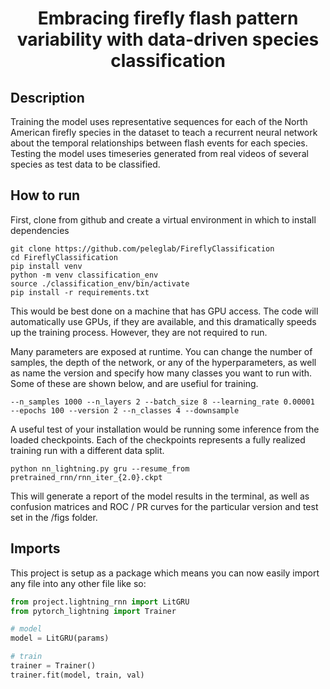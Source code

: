 

<div align="center">    
 
# Embracing firefly flash pattern variability with data-driven species classification     
</div>
 
## Description   
Training the model uses representative sequences for each of the North American firefly species in the dataset to teach a recurrent neural network about the temporal relationships between flash events for each species. Testing the model uses timeseries generated from real videos of several species as test data to be classified. 

## How to run   
First, clone from github and create a virtual environment in which to install dependencies   
```
git clone https://github.com/peleglab/FireflyClassification
cd FireflyClassification
pip install venv
python -m venv classification_env
source ./classification_env/bin/activate 
pip install -r requirements.txt
 ```   
This would be best done on a machine that has GPU access. The code will automatically use GPUs, if they are available, and this dramatically speeds up the training process. However, they are not required to run.

Many parameters are exposed at runtime. You can change the number of samples, the depth of the network, or any of the hyperparameters, as well as name the version and specify how many classes you want to run with. Some of these are shown below, and are usefiul for training.
```
--n_samples 1000 --n_layers 2 --batch_size 8 --learning_rate 0.00001  --epochs 100 --version 2 --n_classes 4 --downsample
```

A useful test of your installation would be running some inference from the loaded checkpoints. Each of the checkpoints represents a fully realized training run with a different data split. 

```
python nn_lightning.py gru --resume_from pretrained_rnn/rnn_iter_{2.0}.ckpt
```

This will generate a report of the model results in the terminal, as well as confusion matrices and ROC / PR curves for the particular version and test set in the /figs folder.

## Imports
This project is setup as a package which means you can now easily import any file into any other file like so:
```python
from project.lightning_rnn import LitGRU
from pytorch_lightning import Trainer

# model
model = LitGRU(params)

# train
trainer = Trainer()
trainer.fit(model, train, val)

```
